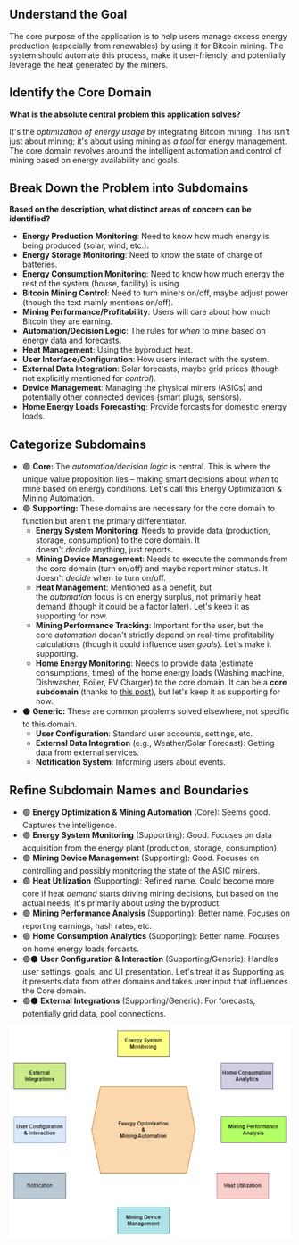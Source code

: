 
## Understand the Goal
The core purpose of the application is to help users manage excess energy production (especially from renewables) by using it for Bitcoin mining. The system should automate this process, make it user-friendly, and potentially leverage the heat generated by the miners.

## Identify the Core Domain
**What is the absolute central problem this application solves?**

It's the *optimization of energy usage* by integrating Bitcoin mining. This isn't just about mining; it's about using mining as *a tool* for energy management. The core domain revolves around the intelligent automation and control of mining based on energy availability and goals.

## Break Down the Problem into Subdomains
**Based on the description, what distinct areas of concern can be identified?**

- **Energy Production Monitoring**: Need to know how much energy is being produced (solar, wind, etc.).
- **Energy Storage Monitoring**: Need to know the state of charge of batteries.
- **Energy Consumption Monitoring**: Need to know how much energy the rest of the system (house, facility) is using.
- **Bitcoin Mining Control**: Need to turn miners on/off, maybe adjust power (though the text mainly mentions on/off).
- **Mining Performance/Profitability**: Users will care about how much Bitcoin they are earning.
- **Automation/Decision Logic**: The rules for *when* to mine based on energy data and forecasts.
- **Heat Management**: Using the byproduct heat.
- **User Interface/Configuration**: How users interact with the system.
- **External Data Integration**: Solar forecasts, maybe grid prices (though not explicitly mentioned for *control*).
- **Device Management**: Managing the physical miners (ASICs) and potentially other connected devices (smart plugs, sensors).
- **Home Energy Loads Forecasting**: Provide forcasts for domestic energy loads.

## Categorize Subdomains

- 🟢​ **Core:** The *automation/decision logic* is central. This is where the unique value proposition lies – making smart decisions about *when* to mine based on energy conditions. Let's call this Energy Optimization & Mining Automation.
- 🟣 **Supporting:** These domains are necessary for the core domain to function but aren't the primary differentiator.
    - **Energy System Monitoring**: Needs to provide data (production, storage, consumption) to the core domain. It doesn't *decide* anything, just reports.
    - **Mining Device Management**: Needs to execute the commands from the core domain (turn on/off) and maybe report miner status. It doesn't *decide* when to turn on/off.
    - **Heat Management**: Mentioned as a benefit, but the *automation* focus is on energy surplus, not primarily heat demand (though it could be a factor later). Let's keep it as supporting for now.
    - **Mining Performance Tracking**: Important for the user, but the core *automation* doesn't strictly depend on real-time profitability calculations (though it could influence user *goals*). Let's make it supporting.
    - **Home Energy Monitoring**: Needs to provide data (estimate consumptions, times) of the home energy loads (Washing machine, Dishwasher, Boiler, EV Charger) to the core domain. It can be a **core subdomain** (thanks to [this post](https://vladikk.com/2018/01/26/revisiting-the-basics-of-ddd/)), but let's keep it as supporting for now. 
- ⚫ **Generic:** These are common problems solved elsewhere, not specific to this domain.
    - **User Configuration**: Standard user accounts, settings, etc.
    - **External Data Integration** (e.g., Weather/Solar Forecast): Getting data from external services.
    - **Notification System**: Informing users about events.

## Refine Subdomain Names and Boundaries

- 🟢​ **Energy Optimization & Mining Automation** (Core): Seems good. Captures the intelligence.
- 🟣 **Energy System Monitoring** (Supporting): Good. Focuses on data acquisition from the energy plant (production, storage, consumption).
- 🟣 **Mining Device Management** (Supporting): Good. Focuses on controlling and possibly monitoring the state of the ASIC miners.
- 🟣 **Heat Utilization** (Supporting): Refined name. Could become more core if heat *demand* starts driving mining decisions, but based on the actual needs, it's primarily about *using* the byproduct.
- 🟣 **Mining Performance Analysis** (Supporting): Better name. Focuses on reporting earnings, hash rates, etc.
- 🟣 **Home Consumption Analytics** (Supporting): Better name. Focuses on home energy loads forcasts.
- 🟣⚫ **User Configuration & Interaction** (Supporting/Generic): Handles user settings, goals, and UI presentation. Let's treat it as Supporting as it presents data from other domains and takes user input that influences the Core domain.
- 🟣⚫ **External Integrations** (Supporting/Generic): For forecasts, potentially grid data, pool connections.

![Domain and Subdomains Map](../../images/domain-and-subdomains.png)